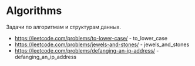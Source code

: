 # Algorithms
Задачи по алгоритмам и структурам данных.
- https://leetcode.com/problems/to-lower-case/ - to_lower_case
- https://leetcode.com/problems/jewels-and-stones/ - jewels_and_stones
- https://leetcode.com/problems/defanging-an-ip-address/ - defanging_an_ip_address
